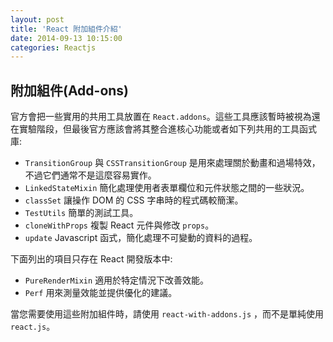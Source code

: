 ```yaml
---
layout: post
title: 'React 附加組件介紹'
date: 2014-09-13 10:15:00
categories: Reactjs
---
```

## 附加組件(Add-ons)
官方會把一些實用的共用工具放置在 `React.addons`。這些工具應該暫時被視為還在實驗階段，但最後官方應該會將其整合進核心功能或者如下列共用的工具函式庫:

* `TransitionGroup` 與 `CSSTransitionGroup` 是用來處理關於動畫和過場特效，不過它們通常不是這麼容易實作。
* `LinkedStateMixin` 簡化處理使用者表單欄位和元件狀態之間的一些狀況。
* `classSet` 讓操作 DOM 的 CSS 字串時的程式碼較簡潔。
* `TestUtils` 簡單的測試工具。
* `cloneWithProps` 複製 React 元件與修改 `props`。
* `update` Javascript 函式，簡化處理不可變動的資料的過程。

下面列出的項目只存在 React 開發版本中:

* `PureRenderMixin` 適用於特定情況下改善效能。
* `Perf` 用來測量效能並提供優化的建議。

當您需要使用這些附加組件時，請使用 `react-with-addons.js` ，而不是單純使用 `react.js`。